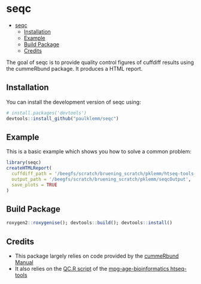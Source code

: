 # seqc

<!-- TOC -->

* [seqc](#seqc)
  * [Installation](#installation)
  * [Example](#example)
  * [Build Package](#build-package)
  * [Credits](#credits)

<!-- /TOC -->

The goal of seqc is to provide quality control figures of cuffdiff results using the cummeRbund package. It produces a HTML report.

## Installation

You can install the development version of seqc using:

```r
# install.packages('devtools')
devtools::install_github("paulklemm/seqc")
```

## Example

This is a basic example which shows you how to solve a common problem:

```r
library(seqc)
createHTMLReport(
  cuffdiff_path = '/beegfs/scratch/bruening_scratch/pklemm/htseq-tools-test/cuffdiff_output/TuUp',
  output_path = '/beegfs/scratch/bruening_scratch/pklemm/seqcOutput',
  save_plots = TRUE
)
```

## Build Package

```r
roxygen2::roxygenise(); devtools::build(); devtools::install()
```

## Credits

* This package largely relies on code provided by the [cummeRbund Manual](https://www.bioconductor.org/packages/3.7/bioc/vignettes/cummeRbund/inst/doc/cummeRbund-manual.pdf)
* It also relies on the [QC.R script](https://github.com/mpg-age-bioinformatics/htseq-tools/blob/master/QC.R) of the [mpg-age-bioinformatics htseq-tools](https://github.com/mpg-age-bioinformatics/htseq-tools)
